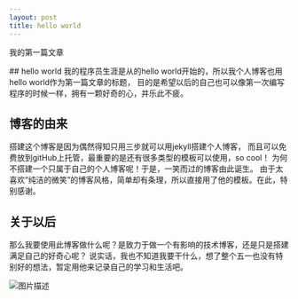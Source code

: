 ```yaml
---
layout: post
title: hello world
---
```


<p>我的第一篇文章</p>
## hello world
我的程序员生涯是从的hello world开始的，所以我个人博客也用hello world作为第一篇文章的标题，
目的是希望以后的自己也可以像第一次编写程序的时候一样，拥有一颗好奇的心，并乐此不疲。

## 博客的由来
搭建这个博客是因为偶然得知只用三步就可以用jekyll搭建个人博客，
而且可以免费放到gitHub上托管，最重要的是还有很多类型的模板可以使用，so cool！
为何不搭建一个只属于自己的个人博客呢！于是，一笑而过的博客由此诞生。
由于太喜欢“纯洁的微笑”的博客风格，简单却有条理，所以直接用了他的模板。在此，特别感谢。

## 关于以后
那么我要使用此博客做什么呢？是致力于做一个有影响的技术博客，还是只是搭建满足自己的好奇心呢？
说实话，我也不知道我要干什么，想了整个五一也没有特别好的想法，暂定用他来记录自己的学习和生活吧。

![图片描述](http://www.laughitover.com/assets/images/2018/timg.jpg)